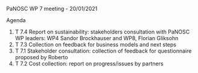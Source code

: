 PaNOSC WP 7 meeting - 20/01/2021


Agenda
1. T 7.4 Report on sustainability: stakeholders consultation with PaNOSC WP leaders: WP4 Sandor Brockhauser and WP8, Florian Gliksohn
2. T 7.3 Collection on feedback for business models and next steps
3. T 7.1 Stakeholder consultation: collection of feedback for questionnaire proposed by Roberto
4. T 7.2 Cost collection: report on progress/issues by partners
